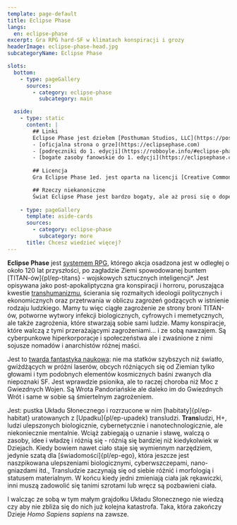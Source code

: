 ```yaml
---
template: page-default
title: Eclipse Phase
langs:
  en: eclipse-phase
excerpt: Gra RPG hard-SF w klimatach konspiracji i grozy
headerImage: eclipse-phase-head.jpg
subcategoryName: Eclipse Phase

slots:
  bottom:
    - type: pageGallery
      sources:
        - category: eclipse-phase
          subcategory: main

  aside:
    - type: static
      content: |
        ## Linki
        Eclipse Phase jest dziełem [Posthuman Studios, LLC](https://posthumanstudios.com/)
        - [oficjalna strona o grze](https://eclipsephase.com)
        - [podręczniki do 1. edycji](https://robboyle.info/#eclipse-phase-pdfs)
        - [bogate zasoby fanowskie do 1. edycji](https://eclipsephase.com/ep1-resources/)
        
        ## Licencja
        Gra Eclipse Phase 1ed. jest oparta na licencji [Creative Commons BY-NC-SA 3.0](https://creativecommons.org/licenses/by-nc-sa/3.0/). Oznacza to między innymi, że można udostępniać (kopiować i rozpowszechniać) materiał gry oraz adaptować go (remiksować, przekształcać i budować na jego podstawie).

        ## Rzeczy niekanoniczne
        Świat Eclipse Phase jest bardzo bogaty, ale aż prosi się o dopełnienie rzeczami, których nie znajdziecie w podręcznikach. W tej wiki znajdziecie więc również moje dodatki - zapożyczenia z kompatybilnej literatury i systemów RPG hard SF. Do tego dochodzą pomysły, które jakoś nie znalazły ujścia w moich przygodach, ale żal mi je wyrzucić na śmietnik. Żeby jednak była jasność co do statusu materiału, owe dodatki są oznaczone tagiem [#niekanoniczne](/pages/pl/tag.html?tag=niekanoniczne).
    
    - type: pageGallery
      template: aside-cards
      sources:
        - category: eclipse-phase
          subcategory: more
      title: Chcesz wiedzieć więcej?
---
```


**Eclipse Phase** jest [systemem RPG](http://pl.wikipedia.org/wiki/Gra_fabularna), którego akcja osadzona jest w odległej o około 120 lat przyszłości, po zagładzie Ziemi spowodowanej buntem [TITAN-ów]{pl/ep-titans} - wojskowych sztucznych inteligencji*. Jest opisywana jako post-apokaliptyczna gra konspiracji i horroru, poruszająca kwestie [transhumanizmu](http://pl.wikipedia.org/wiki/Transhumanizm), ścierania się rozmaitych ideologii politycznych i ekonomicznych oraz przetrwania w obliczu zagrożeń godzących w istnienie rodzaju ludzkiego. Mamy tu więc ciągłe zagrożenie ze strony broni TITAN-ów, potworne wytwory infekcji biologicznych, cyfrowych i memetycznych, ale także zagrożenia, które stwarzają sobie sami ludzie. Mamy konspiracje, które walczą z tymi przerażającymi zagrożeniami... i ze sobą nawzajem. Są cyberpunkowe hiperkorporacje i społeczeństwa ale i zwaśnione z nimi sojusze nomadów i anarchistów różnej maści.

Jest to [twarda fantastyka naukowa](http://pl.wikipedia.org/wiki/Hard_science_fiction): nie ma statków szybszych niż światło, gwiżdżących w próżni laserów, obcych różniących się od Ziemian tylko głowami i tym podobnych elementów kosmicznych baśni zwanych dla niepoznaki SF. Jest wprawdzie psionika, ale to raczej choroba niż Moc z Gwiezdnych Wojen. Są Wrota Pandoriańskie ale daleko im do Gwiezdnych Wrót i same w sobie są śmiertelnym zagrożeniem.

Jest: pustka Układu Słonecznego i rozrzucone w nim [habitaty]{pl/ep-habitat} uratowanych z [Upadku]{pl/ep-upadek} transludzi. **Trans**ludzi, H+, ludzi ulepszonych biologicznie, cybernetycznie i nanotechnologicznie, ale niekoniecznie mentalnie. Wciąż zabiegają o uznanie i sławę, walczą o zasoby, idee i władzę i różnią się - różnią się bardziej niż kiedykolwiek w Dziejach. Kiedy bowiem nawet ciało staje się wymiennym narzędziem, jedynie szatą dla [świadomości]{pl/ep-ego}, która jeszcze jest naszpikowana ulepszeniami biologicznymi, cyberwszczepami, nano-gniazdami itd., Transludzie zaczynają się od siebie różnić i morfologią i statusem materialnym. W końcu kiedy jedni zmieniają ciała jak rękawiczki, inni muszą zadowolić się tanimi szrotami lub wręcz są pozbawieni ciała. 

I walcząc ze sobą w tym małym grajdołku Układu Słonecznego nie wiedzą czy aby nie zbliża się do nich już kolejna katastrofa. Taka, która zakończy Dzieje _Homo Sapiens sapiens_ na zawsze.

